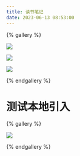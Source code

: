 ```yaml
---
title: 读书笔记
date: 2023-06-13 08:53:00
---
```

{% gallery %}

![](http://photogz.photo.store.qq.com/psc?/V51qeHr30Nrqd10m73MG48Lk2l2XTw3s/ruAMsa53pVQWN7FLK88i5id*EDbxVZ0vLuhIJNQRt*c4V5W2r5Ggotx*EPH4R3AMlzWIT9Bdijk1Ls0x7Y6oFsfkACxF3UJz2qSr6h.nQ30!/b&bo=VghABm8O0woBGZ4!&rf=viewer_4&t=5)

![](http://photogz.photo.store.qq.com/psc?/V51qeHr30Nrqd10m73MG48Lk2l2XTw3s/ruAMsa53pVQWN7FLK88i5gZbRKSZUAWUhIOKsJ0FQNMHq9tBM6j28ho.3Pw.a6Fj9nEtRnAoNo7.uZmCshchGI.0bGNwNv9ZMwdSyFZSLL0!/b&bo=VQhABnAIQAsBGRY!&rf=viewer_4&t=5)

![](http://m.qpic.cn/psc?/V51qeHr30Nrqd10m73MG48Lk2l2p4UxC/ruAMsa53pVQWN7FLK88i5klQKG4o*Qufknr6*tp01FE4qEY4o68pTHiaykJMSMmPH2T4K03h1zHG41.v.z2L*NVLm1LzyCkb1EFRJmHJ9AY!/b&bo=VQhABlUIQAYBJwA!&rf=viewer_4&t=5)

{% endgallery %}

# 测试本地引入
{% gallery %}

![](test.png)

{% endgallery %}